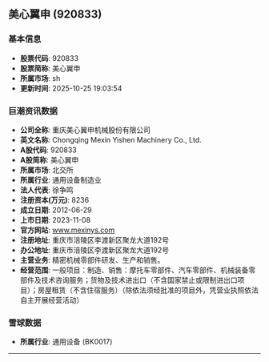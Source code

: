 ## 美心翼申 (920833)

### 基本信息

- **股票代码**: 920833
- **股票简称**: 美心翼申
- **所属市场**: sh
- **更新时间**: 2025-10-25 19:03:54

### 巨潮资讯数据

- **公司全称**: 重庆美心翼申机械股份有限公司
- **英文名称**: Chongqing Mexin Yishen Machinery Co., Ltd.
- **A股代码**: 920833
- **A股简称**: 美心翼申
- **所属市场**: 北交所
- **所属行业**: 通用设备制造业
- **法人代表**: 徐争鸣
- **注册资本(万元)**: 8236
- **成立日期**: 2012-06-29
- **上市日期**: 2023-11-08
- **官方网站**: www.mexinys.com
- **注册地址**: 重庆市涪陵区李渡新区聚龙大道192号
- **办公地址**: 重庆市涪陵区李渡新区聚龙大道192号
- **主营业务**: 精密机械零部件研发、生产和销售。
- **经营范围**: 一般项目：制造、销售：摩托车零部件、汽车零部件、机械装备零部件及技术咨询服务；货物及技术进出口（不含国家禁止或限制进出口项目）；房屋租赁（不含住宿服务）（除依法须经批准的项目外，凭营业执照依法自主开展经营活动）

### 雪球数据

- **所属行业**: 通用设备 (BK0017)

---